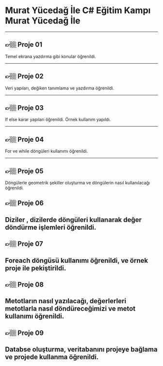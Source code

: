 #  Murat Yücedağ İle C# Eğitim Kampı Murat Yücedağ İle
---
## **👉🏼 Proje 01**
Temel ekrana yazdırma gibi konular öğrenildi.

---
## **👉🏼 Proje 02**
Veri yapıları, değiken tanımlama ve yazdırma öğrenildi.

---
## **👉🏼 Proje 03**
If else karar yapıları öğrenildi. Örnek kullanım yapıldı.

---
## **👉🏼 Proje 04**
For ve while döngüleri kullanımı öğrenildi.

---
## **👉🏼 Proje 05**
Döngülerle geometrik şekiller oluşturma ve döngülerin nasıl kullanılacağı öğrenildi.

## **👉🏼 Proje 06**
Diziler , dizilerde döngüleri kullanarak değer döndürme işlemleri öğrenildi.
---

## **👉🏼 Proje 07**
Foreach döngüsü kullanımı öğrenildi, ve örnek proje ile pekiştirildi.
---

## **👉🏼 Proje 08**
Metotların nasıl yazılacağı, değerlerleri metotlarla nasıl döndüreceğimizi ve metot kullanımı öğrenildi.
---

## **👉🏼 Proje 09**
Databse oluşturma, veritabanını projeye bağlama ve projede kullanma öğrenildi.
--- 
